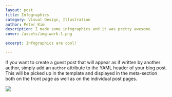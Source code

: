 ```yaml
---
layout: post
title: Infographics
category: Visual Design, Illustration
author: Peter Kim
description: I made some infographics and it was pretty awesome. 
cover: /assets/img-work-1.png

excerpt: Infographics are cool!

---
```


If you want to create a guest post that will appear as if written by another author, simply add an `author` attribute to the 
YAML header of your blog post. This will be picked up in the template and displayed in the meta-section both on the front page 
as well as on the individual post pages.

<img style="max-width:100%;border:1px solid #ddd;" src="{{site.baseurl}}/assets/img-work-1.png"></img>

